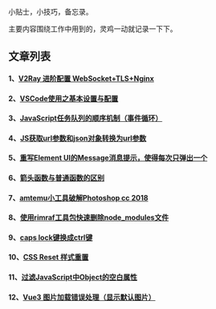 小贴士，小技巧，备忘录。

主要内容围绕工作中用到的，灵鸡一动就记录一下下。

## 文章列表

#### 1、[V2Ray 进阶配置 WebSocket+TLS+Nginx](https://github.com/pengbeirong/x-tips/issues/1)

#### 2、[VSCode使用之基本设置与配置](https://github.com/pengbeirong/x-tips/issues/2)

#### 3、[JavaScript任务队列的顺序机制（事件循环）](https://github.com/pengbeirong/x-tips/issues/3)

#### 4、[JS获取url参数和json对象转换为url参数](https://github.com/pengbeirong/x-tips/issues/4)

#### 5、[重写Element UI的Message消息提示，使得每次只弹出一个](https://github.com/pengbeirong/x-tips/issues/5)

#### 6、[箭头函数与普通函数的区别](https://github.com/pengbeirong/x-tips/issues/6)

#### 7、[amtemu小工具破解Photoshop cc 2018](https://github.com/pengbeirong/x-tips/issues/7)

#### 8、[使用rimraf工具包快速删除node_modules文件](https://github.com/pengbeirong/x-tips/issues/8)

#### 9、[caps lock键换成ctrl键](https://github.com/pengbeirong/x-tips/issues/9)

#### 10、[CSS Reset 样式重置](https://github.com/pengbeirong/x-tips/issues/10)

#### 11、[过滤JavaScript中Object的空白属性](https://github.com/pengbeirong/x-tips/issues/11)

#### 12、[Vue3 图片加载错误处理（显示默认图片）](https://github.com/pengbeirong/x-tips/issues/12)

